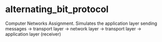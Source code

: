 # alternating_bit_protocol
Computer Networks Assignment. Simulates the application layer sending messages -> transport layer -> network layer -> transport layer -> application layer (receiver)

